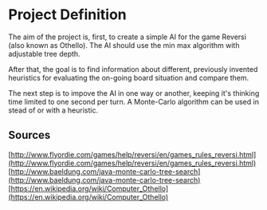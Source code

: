 Project Definition
==================

The aim of the project is, first, to create a simple AI for the game Reversi (also known as Othello). The AI should use the min max algorithm with adjustable tree depth.

After that, the goal is to find information about different, previously invented heuristics for evaluating the on-going board situation and compare them.

The next step is to impove the AI in one way or another, keeping it's thinking time limited to one second per turn. A Monte-Carlo algorithm can be used in stead of or with a heuristic.

## Sources

[http://www.flyordie.com/games/help/reversi/en/games_rules_reversi.html](http://www.flyordie.com/games/help/reversi/en/games_rules_reversi.html)
[http://www.baeldung.com/java-monte-carlo-tree-search](http://www.baeldung.com/java-monte-carlo-tree-search)
[https://en.wikipedia.org/wiki/Computer_Othello](https://en.wikipedia.org/wiki/Computer_Othello)
